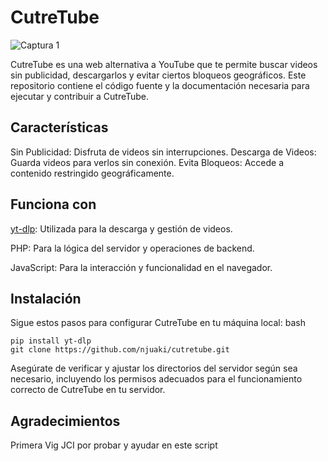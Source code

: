 # **CutreTube**

![Captura 1](https://cutretube.es/gitIma/cap.png "Captura 1")

CutreTube es una web alternativa a YouTube que te permite buscar videos sin publicidad, descargarlos y evitar ciertos bloqueos geográficos. Este repositorio contiene el código fuente y la documentación necesaria para ejecutar y contribuir a CutreTube.
## **Características**
Sin Publicidad: Disfruta de videos sin interrupciones.
Descarga de Videos: Guarda videos para verlos sin conexión.
Evita Bloqueos: Accede a contenido restringido geográficamente.

## Funciona con
[yt-dlp](https://github.com/yt-dlp/yt-dlp "yt-dlp"): Utilizada para la descarga y gestión de videos.

PHP: Para la lógica del servidor y operaciones de backend.

JavaScript: Para la interacción y funcionalidad en el navegador.

## Instalación
Sigue estos pasos para configurar CutreTube en tu máquina local:
bash 


    pip install yt-dlp
    git clone https://github.com/njuaki/cutretube.git


Asegúrate de verificar y ajustar los directorios del servidor según sea necesario, incluyendo los permisos adecuados para el funcionamiento correcto de CutreTube en tu servidor.


## Agradecimientos

Primera Vig JCI por probar y ayudar en este script

